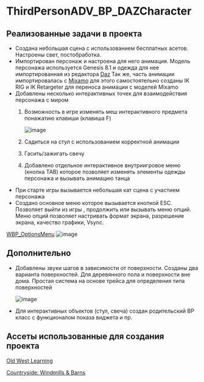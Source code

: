 # ThirdPersonADV_BP_DAZCharacter

## Реализованные задачи в проекта 

- Создана небольшая сцена с использованием бесплатных асетов. Настроены свет, постобработка. 
- Импортирован персонаж и настроена для него анимация. Модель персонажа используется Genesis 8.1 и одежда для нее импортированная из редактора [Daz](https://www.daz3d.com/)
Так же, часть анимации импортировалась с [Mixamo](https://www.mixamo.com/) для этого самостоятельно созданы IK RIG и IK Retargeter для переноса анимации с моделей Mixamo  
- Добавлены несколько интерактивных точек для взаимодействия персонажа с миром
    1. Возможность в игре изменять меш интерактивного предмета понажатию клавиши (клавиша F)
       
       ![image](https://github.com/Kirill-Geskin/ThirdPersonADV_BP_DAZCharacter/assets/80645926/6676cb81-8a22-4db1-85d8-585521fcc6ab)
    3. Садиться на стул с использованием корректной анимации
    4. Гасить/зажигать свечу
    5. Добавлено отдельное интерактивное внутриигровое меню (кнопка TAB) которое позволяет изменять элементы одежды персонажа и вызывать анимацию танца
- При старте игры вызывается небольшая кат сцена с участием персонажа
- Создано основное меню которое вызывается кнопкой ESC. Позволяет выйти из игры , продолжить или вызывать меню опций. Меню опций позволяет настривать формат экрана, разрешение экрана, качество графики, Vsync.

[WBP_OptionsMenu]( )
![image](https://github.com/Kirill-Geskin/ThirdPersonADV_BP_DAZCharacter/assets/80645926/f78f79d1-40bc-4f67-b885-6eb8425ef202)


## Дополнительно

- Добавлены звуки шагов в зависимости от поверхности. Созданы два варианта поверхностей. Для деревянного пола и поверхности вне дома.
Простая система на основе трейса для определения типа поверхностей

  ![image](https://github.com/Kirill-Geskin/ThirdPersonADV_BP_DAZCharacter/assets/80645926/a094e543-9940-4f6b-a13a-6c6e173b3ef7)

- Для интерактивных объектов (стул, свеча) создан родительский BP класс с функционалом показа виджета и пр. 

## Асcеты использованные для создания проекта 

[Old West Learning](https://www.unrealengine.com/marketplace/en-US/product/old-west-learning-project)

[Countryside: Windmills & Barns](https://www.unrealengine.com/marketplace/en-US/product/countryside-windmills-barns)
